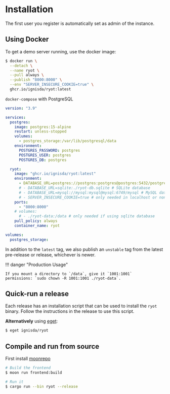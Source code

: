 # Installation

The first user you register is automatically set as admin of the instance.

## Using Docker

To get a demo server running, use the docker image:

```bash
$ docker run \
  --detach \
  --name ryot \
  --pull always \
  --publish "8000:8000" \
  --env "SERVER_INSECURE_COOKIE=true" \
  ghcr.io/ignisda/ryot:latest
```

`docker-compose` with PostgreSQL

```yaml
version: "3.9"

services:
  postgres:
    image: postgres:15-alpine
    restart: unless-stopped
    volumes:
      - postgres_storage:/var/lib/postgresql/data
    environment:
      POSTGRES_PASSWORD: postgres
      POSTGRES_USER: postgres
      POSTGRES_DB: postgres

  ryot:
    image: "ghcr.io/ignisda/ryot:latest"
    environment:
      - DATABASE_URL=postgres://postgres:postgres@postgres:5432/postgres # recommended
      # - DATABASE_URL=sqlite:./ryot-db.sqlite # SQLite database
      # - DATABASE_URL=mysql://mysql:mysql@mysql:6749/mysql # MySQL database
      # - SERVER_INSECURE_COOKIE=true # only needed in localhost or non-https
    ports:
      - "8000:8000"
    # volumes:
      # - ./ryot-data:/data # only needed if using sqlite database
    pull_policy: always
    container_name: ryot

volumes:
  postgres_storage:
```

In addition to the `latest` tag, we also publish an `unstable` tag from the latest
pre-release or release, whichever is newer.

!!! danger "Production Usage"

    If you mount a directory to `/data`, give it `1001:1001`
    permissions: `sudo chown -R 1001:1001 ./ryot-data`.

## Quick-run a release

Each release has an installation script that can be used to install the `ryot`
binary. Follow the instructions in the release to use this script.

**Alternatively** using [eget](https://github.com/zyedidia/eget):

```bash
$ eget ignisda/ryot
```

## Compile and run from source

First install [moonrepo](https://moonrepo.dev/)

```bash
# Build the frontend
$ moon run frontend:build

# Run it
$ cargo run --bin ryot --release
```

